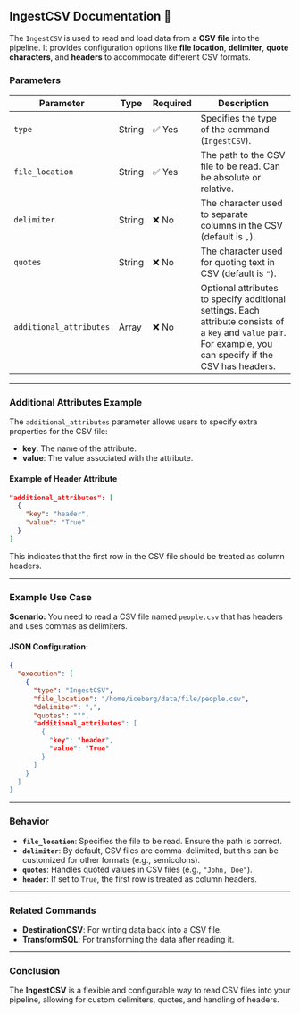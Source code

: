 
## **IngestCSV Documentation 📄**

The `IngestCSV` is used to read and load data from a **CSV file** into the pipeline. It provides configuration options like **file location**, **delimiter**, **quote characters**, and **headers** to accommodate different CSV formats.

### **Parameters**

| Parameter              | Type    | Required   | Description |
|------------------------|---------|----------- |-------------|
| `type`                 | String  | ✅ Yes    | Specifies the type of the command (`IngestCSV`). |
| `file_location`        | String  | ✅ Yes    | The path to the CSV file to be read. Can be absolute or relative. |
| `delimiter`            | String  | ❌ No     | The character used to separate columns in the CSV (default is `,`). |
| `quotes`               | String  | ❌ No     | The character used for quoting text in CSV (default is `"`). |
| `additional_attributes` | Array   | ❌ No    | Optional attributes to specify additional settings. Each attribute consists of a `key` and `value` pair. For example, you can specify if the CSV has headers. |

---

### **Additional Attributes Example**

The `additional_attributes` parameter allows users to specify extra properties for the CSV file:

- **key**: The name of the attribute.
- **value**: The value associated with the attribute.

#### **Example of Header Attribute**

```json
"additional_attributes": [
  {
    "key": "header",
    "value": "True"
  }
]
```

This indicates that the first row in the CSV file should be treated as column headers.

---

### **Example Use Case**

**Scenario:** You need to read a CSV file named `people.csv` that has headers and uses commas as delimiters.

#### **JSON Configuration:**

```json
{
  "execution": [
    {
      "type": "IngestCSV",
      "file_location": "/home/iceberg/data/file/people.csv",
      "delimiter": ",",
      "quotes": """,
      "additional_attributes": [
        {
          "key": "header",
          "value": "True"
        }
      ]
    }
  ]
}
```

---

### **Behavior**

- **`file_location`**: Specifies the file to be read. Ensure the path is correct.
- **`delimiter`**: By default, CSV files are comma-delimited, but this can be customized for other formats (e.g., semicolons).
- **`quotes`**: Handles quoted values in CSV files (e.g., `"John, Doe"`).
- **`header`**: If set to `True`, the first row is treated as column headers.

---

### **Related Commands**

- **DestinationCSV**: For writing data back into a CSV file.
- **TransformSQL**: For transforming the data after reading it.

---

### **Conclusion**

The **IngestCSV** is a flexible and configurable way to read CSV files into your pipeline, allowing for custom delimiters, quotes, and handling of headers.

